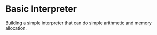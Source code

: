 # Basic Interpreter

Building a simple interpreter that can do simple arithmetic and memory allocation.
